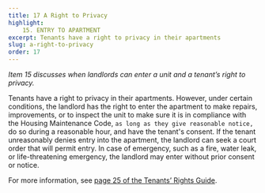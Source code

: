 ```yaml
---
title: 17 A Right to Privacy
highlight: 
    15. ENTRY TO APARTMENT
excerpt: Tenants have a right to privacy in their apartments
slug: a-right-to-privacy
order: 17
---
```


_Item 15 discusses when landlords can enter a unit and a tenant’s right to privacy._  

Tenants have a right to privacy in their apartments. However, under certain conditions, the landlord has the right to enter the apartment to make repairs, improvements, or to inspect the unit to make sure it is in compliance with the Housing Maintenance Code, `as long as they give reasonable notice,` do so during a reasonable hour, and have the tenant's consent. If the tenant unreasonably denies entry into the apartment, the landlord can seek a court order that will permit entry. In case of emergency, such as a fire, water leak, or life-threatening emergency, the landlord may enter without prior consent or notice.


For more information, see [page 25 of the Tenants’ Rights Guide](https://ag.ny.gov/sites/default/files/tenants_rights.pdf).
